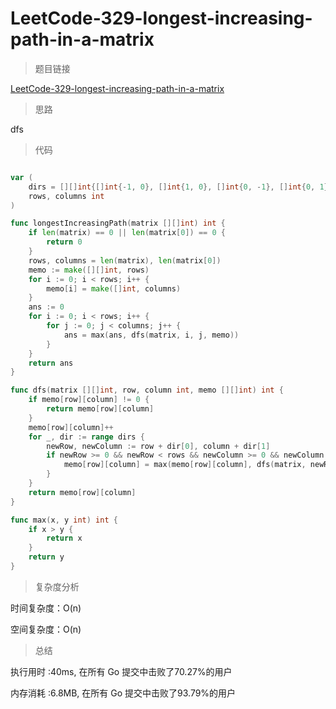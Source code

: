 #  LeetCode-329-longest-increasing-path-in-a-matrix

>题目链接

[LeetCode-329-longest-increasing-path-in-a-matrix](https://leetcode-cn.com/problems/longest-increasing-path-in-a-matrix/)

>思路

dfs

>代码

```go

var (
    dirs = [][]int{[]int{-1, 0}, []int{1, 0}, []int{0, -1}, []int{0, 1}}
    rows, columns int
)

func longestIncreasingPath(matrix [][]int) int {
    if len(matrix) == 0 || len(matrix[0]) == 0 {
        return 0
    }
    rows, columns = len(matrix), len(matrix[0])
    memo := make([][]int, rows)
    for i := 0; i < rows; i++ {
        memo[i] = make([]int, columns)
    }
    ans := 0
    for i := 0; i < rows; i++ {
        for j := 0; j < columns; j++ {
            ans = max(ans, dfs(matrix, i, j, memo))
        }
    }
    return ans
}

func dfs(matrix [][]int, row, column int, memo [][]int) int {
    if memo[row][column] != 0 {
        return memo[row][column]
    }
    memo[row][column]++
    for _, dir := range dirs {
        newRow, newColumn := row + dir[0], column + dir[1]
        if newRow >= 0 && newRow < rows && newColumn >= 0 && newColumn < columns && matrix[newRow][newColumn] > matrix[row][column] {
            memo[row][column] = max(memo[row][column], dfs(matrix, newRow, newColumn, memo) + 1)
        }
    }
    return memo[row][column]
}

func max(x, y int) int {
    if x > y {
        return x
    }
    return y
}


```

>复杂度分析

时间复杂度：O(n)

空间复杂度：O(n)

>总结

执行用时 :40ms, 在所有 Go 提交中击败了70.27%的用户
 
内存消耗 :6.8MB, 在所有 Go 提交中击败了93.79%的用户
